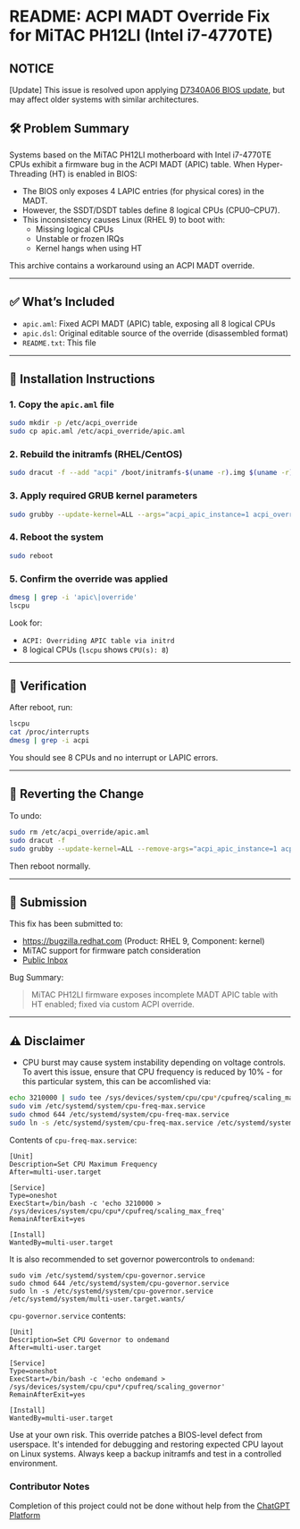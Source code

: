 # README: ACPI MADT Override Fix for MiTAC PH12LI (Intel i7-4770TE)

## NOTICE
[Update] This issue is resolved upon applying [D7340A06 BIOS update](https://github.com/michalkrupa/rhel-kernel-bugfix/blob/main/D7340A06.zip), but may affect older systems with similar architectures.

## 🛠️ Problem Summary

Systems based on the MiTAC PH12LI motherboard with Intel i7-4770TE CPUs exhibit a firmware bug in the ACPI MADT (APIC) table. When Hyper-Threading (HT) is enabled in BIOS:

- The BIOS only exposes 4 LAPIC entries (for physical cores) in the MADT.
- However, the SSDT/DSDT tables define 8 logical CPUs (CPU0–CPU7).
- This inconsistency causes Linux (RHEL 9) to boot with:
  - Missing logical CPUs
  - Unstable or frozen IRQs
  - Kernel hangs when using HT

This archive contains a workaround using an ACPI MADT override.

---

## ✅ What’s Included

- `apic.aml`: Fixed ACPI MADT (APIC) table, exposing all 8 logical CPUs
- `apic.dsl`: Original editable source of the override (disassembled format)
- `README.txt`: This file

---

## 🔧 Installation Instructions

### 1. Copy the `apic.aml` file
```bash
sudo mkdir -p /etc/acpi_override
sudo cp apic.aml /etc/acpi_override/apic.aml
```

### 2. Rebuild the initramfs (RHEL/CentOS)
```bash
sudo dracut -f --add "acpi" /boot/initramfs-$(uname -r).img $(uname -r)
```

### 3. Apply required GRUB kernel parameters
```bash
sudo grubby --update-kernel=ALL --args="acpi_apic_instance=1 acpi_override"
```

### 4. Reboot the system
```bash
sudo reboot
```

### 5. Confirm the override was applied
```bash
dmesg | grep -i 'apic\|override'
lscpu
```

Look for:
- `ACPI: Overriding APIC table via initrd`
- 8 logical CPUs (`lscpu` shows `CPU(s): 8`)

---

## 🧪 Verification

After reboot, run:

```bash
lscpu
cat /proc/interrupts
dmesg | grep -i acpi
```

You should see 8 CPUs and no interrupt or LAPIC errors.

---

## 🛑 Reverting the Change

To undo:
```bash
sudo rm /etc/acpi_override/apic.aml
sudo dracut -f
sudo grubby --update-kernel=ALL --remove-args="acpi_apic_instance=1 acpi_override"
```

Then reboot normally.

---

## 📝 Submission

This fix has been submitted to:

- https://bugzilla.redhat.com (Product: RHEL 9, Component: kernel)
- MiTAC support for firmware patch consideration
- [Public Inbox](https://public-inbox.org/meta/1040359549.145146.1747727540641@mail.yahoo.com/T/#u)

Bug Summary:
> MiTAC PH12LI firmware exposes incomplete MADT APIC table with HT enabled; fixed via custom ACPI override.

---

## ⚠️ Disclaimer
* CPU burst may cause system instability depending on voltage controls. To avert this issue, ensure that CPU frequency is reduced by 10% - for this particular system, this can be accomlished via:

``` bash
echo 3210000 | sudo tee /sys/devices/system/cpu/cpu*/cpufreq/scaling_max_freq
sudo vim /etc/systemd/system/cpu-freq-max.service
sudo chmod 644 /etc/systemd/system/cpu-freq-max.service
sudo ln -s /etc/systemd/system/cpu-freq-max.service /etc/systemd/system/multi-user.target.wants/
```

Contents of `cpu-freq-max.service`:

```
[Unit]
Description=Set CPU Maximum Frequency
After=multi-user.target

[Service]
Type=oneshot
ExecStart=/bin/bash -c 'echo 3210000 > /sys/devices/system/cpu/cpu*/cpufreq/scaling_max_freq'
RemainAfterExit=yes

[Install]
WantedBy=multi-user.target
```

It is also recommended to set governor powercontrols to `ondemand`:

```
sudo vim /etc/systemd/system/cpu-governor.service
sudo chmod 644 /etc/systemd/system/cpu-governor.service
sudo ln -s /etc/systemd/system/cpu-governor.service /etc/systemd/system/multi-user.target.wants/
```

`cpu-governor.service` contents:

```
[Unit]
Description=Set CPU Governor to ondemand
After=multi-user.target

[Service]
Type=oneshot
ExecStart=/bin/bash -c 'echo ondemand > /sys/devices/system/cpu/cpu*/cpufreq/scaling_governor'
RemainAfterExit=yes

[Install]
WantedBy=multi-user.target
```
Use at your own risk. This override patches a BIOS-level defect from userspace. It's intended for debugging and restoring expected CPU layout on Linux systems. Always keep a backup initramfs and test in a controlled environment.

### Contributor Notes
Completion of this project could not be done without help from the [ChatGPT Platform](ChatGPT.com)

